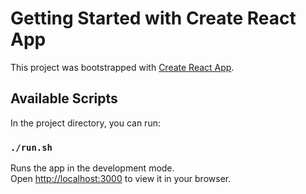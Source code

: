 # Getting Started with Create React App

This project was bootstrapped with [Create React App](https://github.com/facebook/create-react-app).

## Available Scripts

In the project directory, you can run:

### `./run.sh`

Runs the app in the development mode.\
Open [http://localhost:3000](http://localhost:3000) to view it in your browser.
